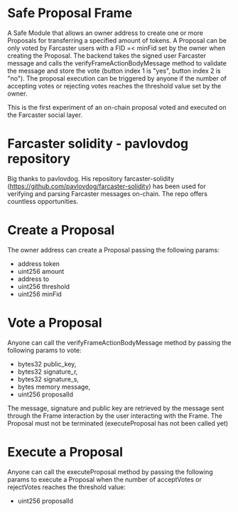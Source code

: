 # Safe Proposal Frame
A Safe Module that allows an owner address to create one or more Proposals for transferring a specified amount of tokens. A Proposal can be only voted by Farcaster users with a FID =< minFid set by the owner when creating the Proposal. The backend takes the signed user Farcaster message and calls the verifyFrameActionBodyMessage method to validate the message and store the vote (button index 1 is "yes", button index 2 is "no"). The proposal execution can be triggered by anyone if the number of accepting votes or rejecting votes reaches the threshold value set by the owner.

This is the first experiment of an on-chain proposal voted and executed on the Farcaster social layer.

# Farcaster solidity - pavlovdog repository 

Big thanks to pavlovdog. His repository farcaster-solidity (https://github.com/pavlovdog/farcaster-solidity) has been used for verifying and parsing Farcaster messages on-chain. The repo offers countless opportunities.

# Create a Proposal
The owner address can create a Proposal passing the following params:
- address token
- uint256 amount
- address to
- uint256 threshold
- uint256 minFid

# Vote a Proposal
Anyone can call the verifyFrameActionBodyMessage method by passing the following params to vote:
- bytes32 public_key,
- bytes32 signature_r,
- bytes32 signature_s,
- bytes memory message,
- uint256 proposalId

The message, signature and public key are retrieved by the message sent through the Frame interaction by the user interacting with the Frame. The Proposal must not be terminated (executeProposal has not been called yet)

# Execute a Proposal
Anyone can call the executeProposal method by passing the following params to execute a Proposal when the number of acceptVotes or rejectVotes reaches the threshold value:
- uint256 proposalId
